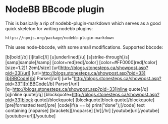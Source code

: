 # NodeBB BBcode plugin

This is basically a rip of nodebb-plugin-markdown which serves as a good quick skeleton for writing nodebb plugins:

	https://npmjs.org/package/nodebb-plugin-markdown


This uses node-bbcode, with some small modifications. Supported bbcode:

[b]bold[/b]
[i]italic[/i]
[u]underlined[/u]
[s]strike-through[/s]
[samp]sample[/samp]
[color=red]red[/color]
[color=#FF0000]red[/color]
[size=1.2]1.2em[/size]
[url]http://blogs.stonesteps.ca/showpost.asp?pid=33[/url]
[url=http://blogs.stonesteps.ca/showpost.asp?pid=33][b]BBCode[/b] Parser[/url]
[url="http://blogs.stonesteps.ca/showpost.asp?pid=33"][b]BBCode[/b] Parser[/url]
[q=http://blogs.stonesteps.ca/showpost.asp?pid=33]inline quote[/q]
[q]inline quote[/q]
[blockquote=http://blogs.stonesteps.ca/showpost.asp?pid=33]block quote[/blockquote]
[blockquote]block quote[/blockquote]
[pre]formatted
    text[/pre]
[code]if(a == b)
  print("done");[/code]
text containing [noparse] [brackets][/noparse]
[hr][/hr]
[youtube]url[/youtube]
[youtube=url][/youtube]
